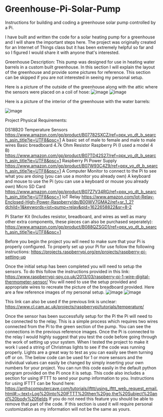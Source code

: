 # Greenhouse-Pi-Solar-Pump
Instructions for building and coding a greenhouse solar pump controlled by a Pi.

I have built and written the code for a solar heating pump for a greenhouse and I will share the important steps here. The project was originally created for an Internet of Things class but it has been extremely helpful so far and so I figured I would share it with anyone that's interested. 

Greenhouse Description: This pump was designed for use in heating water barrels in a custom built greenhouse. 
In this section I will explain the layout of the greenhouse and provide some pictures for reference. This section can be skipped if you are not interested in seeing my personal setup.

Here is a picture of the outside of the greenhouse along with the attic where the sensors were placed on a coil of hose:
![image](https://user-images.githubusercontent.com/71414550/120868288-f5fd3600-c550-11eb-829d-2dd2470e4c06.png)
![image](https://user-images.githubusercontent.com/71414550/120869189-1cbc6c00-c553-11eb-9c67-4ad6177facb0.png)

Here is a picture of the interior of the greenhouse with the water barrels:

![image](https://user-images.githubusercontent.com/71414550/120869210-29d95b00-c553-11eb-8769-26ed75cabd42.png)

Project Physical Requirements:

DS18B20 Temperature Sensors https://www.amazon.com/gp/product/B07782SXCZ/ref=ppx_yo_dt_b_search_asin_title?ie=UTF8&psc=1 
A basic set of male to female and male to male wires
Basic breadboard
4.7k Ohm Resistor 
Raspberry Pi (I used a model 4 B) https://www.amazon.com/gp/product/B07TD42S27/ref=ppx_yo_dt_b_search_asin_title?ie=UTF8&psc=1
Raspberry Pi Power Supply https://www.amazon.com/gp/product/B07W93C4Z9/ref=ppx_yo_dt_b_search_asin_title?ie=UTF8&psc=1
A Computer Monitor to connect to the Pi to see what you are doing (you can use a monitor you already own)
A keyboard and mouse to use the Pi (you can use a keyboard or mouse you already own)
Micro SD Card https://www.amazon.com/gp/product/B07Z7V34RG/ref=ppx_yo_dt_b_search_asin_title?ie=UTF8&psc=1
IoT Relay https://www.amazon.com/Iot-Relay-Enclosed-High-Power-Raspberry/dp/B00WV7GMA2/ref=sr_1_2?dchild=1&keywords=iot+pump+relay&qid=1622658822&sr=8-2

Pi Starter Kit (Includes resistor, breadboard, and wires as well as many other extra components, these pieces can also be purchased seperately): https://www.amazon.com/gp/product/B088QZSGD1/ref=ppx_yo_dt_b_search_asin_title?ie=UTF8&psc=1

Before you begin the project you will need to make sure that your Pi is properly configured. To properly set up your Pi for use follow the following instructions: https://projects.raspberrypi.org/en/projects/raspberry-pi-setting-up

Once the initial setup has been completed you will need to setup the sensors. 
To do this follow the instructions provided in this link: https://www.raspberrypi-spy.co.uk/2013/03/raspberry-pi-1-wire-digital-thermometer-sensor/ You will need to use the setup provided and appropriate wires to recreate the picture of the breadboard provided. Here are a few reference images of my personal setup.
![image](https://user-images.githubusercontent.com/71414550/120537424-86494880-c3a2-11eb-8b8b-1233555fa8c4.png) 
![image](https://user-images.githubusercontent.com/71414550/120537477-96f9be80-c3a2-11eb-8a04-6573b2cc022e.png)

This link can also be used if the previous link is unclear: https://www.cl.cam.ac.uk/projects/raspberrypi/tutorials/temperature/

Once the sensor has been successfully setup for the Pi the Pi will need to be connected to the relay. This is a simple process which requires two wires connected from the Pi to the green section of the pump. You can see the connections in the previous reference images. 
Once the Pi is connected to the relay I would highly suggest that you test the code before going through the work of setting up your system. When I tested the project to make it work I used a string of Christmas lights to see if the code was running properly. Lights are a great way to test as you can easily see them turning off or on. The below code can be used for 1 or more sensors and the individual values can easily be changed by simply inserting your own numbers for your project. 
You can run this code easily in the default python program provided on the Pi once it is setup. This code also includes a section for using IFTTT to send your pump information to you. Instructions for using IFTTT can be found here: https://anthscomputercave.com/tutorials/ifttt/using_ifttt_web_request_email.html#:~:text=Log%20into%20IFTTT%20then%20go,the%20Subject%20and%20body%20fields If you do not need this feature you should be able to remove that part of the code. 
If this section is used it will require personal customization as my information will not be the same as yours.
